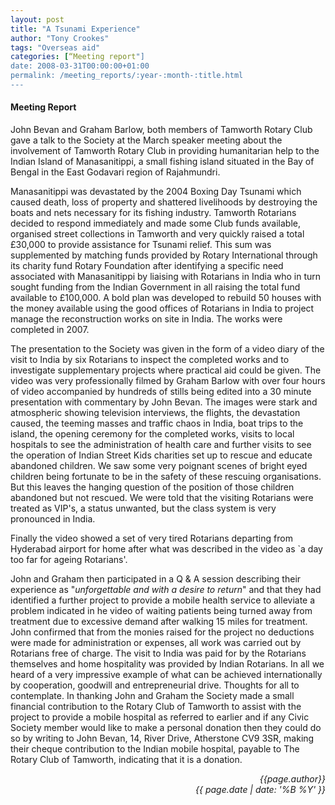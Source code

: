 ```yaml
---
layout: post
title: "A Tsunami Experience"
author: "Tony Crookes"
tags: "Overseas aid"
categories: [“Meeting report"]
date: 2008-03-31T00:00:00+01:00
permalink: /meeting_reports/:year-:month-:title.html
---
```

#### Meeting Report ####

John Bevan and Graham Barlow, both members of Tamworth Rotary Club gave a talk to the Society at the March speaker meeting about the involvement of Tamworth Rotary Club in providing humanitarian help to the Indian Island of Manasanitippi, a small fishing island situated in the Bay of Bengal in the East Godavari region of Rajahmundri. 

Manasanitippi was devastated by the 2004 Boxing Day Tsunami which caused death, loss of property and shattered livelihoods by destroying the boats and nets necessary for its fishing industry. Tamworth Rotarians decided to respond immediately and made some Club funds available, organised street collections in Tamworth and very quickly raised a total £30,000 to provide assistance for Tsunami relief. This sum was supplemented by matching funds provided by Rotary International through its charity fund Rotary Foundation after identifying a specific need associated with Manasanitippi by liaising with Rotarians in India who in turn sought funding from the Indian Government in all raising the total fund available to £100,000. A bold plan was developed to rebuild 50 houses with the money available using the good offices of Rotarians in India to project manage the reconstruction works on site in India. The works were completed in 2007. 

The presentation to the Society was given in the form of a video diary of the visit to India by six Rotarians to inspect the completed works and to investigate supplementary projects where practical aid could be given. The video was very professionally filmed by Graham Barlow with over four hours of video accompanied by hundreds of stills being edited into a 30 minute presentation with commentary by John Bevan. The images were stark and atmospheric showing television interviews, the flights, the devastation caused, the teeming masses and traffic chaos in India, boat trips to the island, the opening ceremony for the completed works, visits to local hospitals to see the administration of health care and further visits to see the operation of Indian Street Kids charities set up to rescue and educate abandoned children. We saw some very poignant scenes of bright eyed children being fortunate to be in the safety of these rescuing organisations. But this leaves the hanging question of the position of those children abandoned but not rescued. We were told that the visiting Rotarians were treated as VIP's, a status unwanted, but the class system is very pronounced in India. 

Finally the video showed a set of very tired Rotarians departing from Hyderabad airport for home after what was described in the video as `a day too far for ageing Rotarians'. 

John and Graham then participated in a Q &amp; A session describing their experience as "*unforgettable and with a desire to return*" and that they had identified a further project to provide a mobile health service to alleviate a problem indicated in he video of waiting patients being turned away from treatment due to excessive demand after walking 15 miles for treatment. John confirmed that from the monies raised for the project no deductions were made for administration or expenses, all work was carried out by Rotarians free of charge. The visit to India was paid for by the Rotarians themselves and home hospitality was provided by Indian Rotarians. In all we heard of a very impressive example of what can be achieved internationally by cooperation, goodwill and entrepreneurial drive. Thoughts for all to contemplate. In thanking John and Graham the Society made a small financial contribution to the Rotary Club of Tamworth to assist with the project to provide a mobile hospital as referred to earlier and if any Civic Society member would like to make a personal donation then they could do so by writing to John Bevan, 14, River Drive, Atherstone CV9 3SR, making their cheque contribution to the Indian mobile hospital, payable to The Rotary Club of Tamworth, indicating that it is a donation. 

<p align="right"><i> {{page.author}} <br> {{ page.date | date: '%B %Y' }} </i></p>
